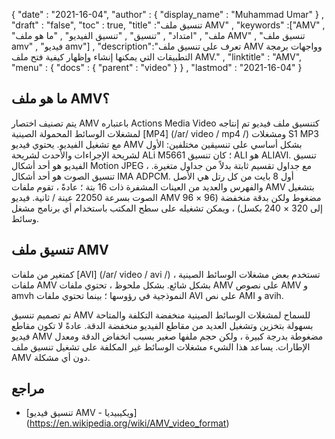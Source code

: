 {
  "date" : "2021-16-04",
  "author" : {
    "display_name" : "Muhammad Umar"
} ,
  "draft" : "false",
  "toc" : true,
  "title" :"تنسيق ملف AMV" ,
  "keywords" :["AMV" , "ملف" , "امتداد" , "تنسيق" , "تنسيق الفيديو" , "ما هو ملف AMV" , "تنسيق ملف amv" , "فيديو amv"] ,
  "description":"تعرف على تنسيق ملف AMV وواجهات برمجة التطبيقات التي يمكنها إنشاء وإظهار كيفية فتح ملف AMV." ,
  "linktitle" : "AMV",
  "menu" : {
    "docs" : {
      "parent" : "video"
}
} ,
  "lastmod" : "2021-16-04"
}

## ما هو ملف AMV؟ ##

يتم تصنيف اختصار AMV باعتباره Actions Media Video كتنسيق ملف فيديو تم إنتاجه لمشغلات الوسائط المحمولة الصينية [MP4] (/ar/ video / mp4 /) ومشغلات S1 MP3 مع تشغيل الفيديو. يحتوي فيديو AMV بشكل أساسي على تنسيقين مختلفين: الأول لشريحة الإجراءات والأحدث لشريحة ALi M5661 ؛ كان تنسيق ALI هو ALIAVI. تنسيق الفيديو هو أحد أشكال Motion JPEG ، مع جداول تقسيم ثابتة بدلاً من جداول متغيرة. تنسيق الصوت هو أحد أشكال IMA ADPCM. أول 8 بايت من كل رتل هي الأصل والفهرس والعديد من العينات المشفرة ذات 16 بتة ؛ عادةً ، تقوم ملفات AMV بتشغيل الصوت بسرعة 22050 عينة / ثانية. فيديو AMV مضغوط ولكن بدقة منخفضة (96 × 96 إلى 320 × 240 بكسل) ، ويمكن تشغيله على سطح المكتب باستخدام أي برنامج مشغل وسائط.

## تنسيق ملف AMV ##

كمتغير من ملفات [AVI] (/ar/ video / avi /) ، تستخدم بعض مشغلات الوسائط الصينية ملفات AMV بشكل شائع. بشكل ملحوظ ، تحتوي ملفات AMV على نصوص AMV و amvh النموذجية في رؤوسها ؛ بينما تحتوي ملفات AVI على نص AMI و avih.

تم تصميم تنسيق AMV للسماح لمشغلات الوسائط الصينية منخفضة التكلفة والمتاحة بسهولة بتخزين وتشغيل العديد من مقاطع الفيديو منخفضة الدقة. عادةً لا تكون مقاطع فيديو AMV مضغوطة بدرجة كبيرة ، ولكن حجم ملفها صغير بسبب انخفاض الدقة ومعدل الإطارات. يساعد هذا الشيء مشغلات الوسائط غير المكلفة على تشغيل تنسيق ملف AMV دون أي مشكلة.

## مراجع ##

- [تنسيق فيديو AMV - ويكيبيديا] (https://en.wikipedia.org/wiki/AMV_video_format)


